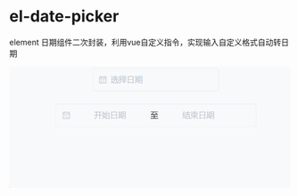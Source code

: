 # el-date-picker
element 日期组件二次封装，利用vue自定义指令，实现输入自定义格式自动转日期

![test](https://github.com/pancakewang233/datePicker-demo/blob/master/el-picker.gif)
